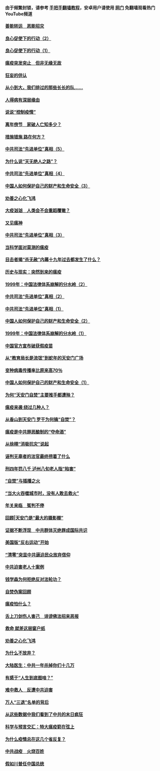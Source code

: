 #### 由于频繁封锁，请参考 [手把手翻墙教程](https://github.com/gfw-breaker/guides/wiki/)，安卓用户请使用 [网门](https://github.com/gfw-breaker/nogfw/blob/master/dl.md?t=02280700) 免翻墙观看热门YouTube频道 

#### [善能转运　恶能招灾](../pages/19/421334.md?t=02280700) 

#### [良心促使下的行动（2）](../pages/19/421361.md?t=02280700) 

#### [良心促使下的行动（1）](../pages/19/421302.md?t=02280700) 

#### [瘟疫突发突止　但非无缘无故](../pages/19/421281.md?t=02280700) 

#### [狂妄的供认](../pages/19/421199.md?t=02280700) 

#### [从小到大，我们排过的那些长长的队……](../pages/19/421243.md?t=02280700) 

#### [人得病有深层缘由](../pages/19/420864.md?t=02280700) 

#### [说说“控制疫情”](../pages/19/420831.md?t=02280700) 

#### [离年傍节　家破人亡知多少？](../pages/19/420563.md?t=02280700) 

#### [措施错施  路在何方？](../pages/19/420076.md?t=02280700) 

#### [中共司法“先进单位”真相（5）](../pages/19/419453.md?t=02280700) 

#### [为什么说“天无绝人之路”？](../pages/19/419618.md?t=02280700) 

#### [中共司法“先进单位”真相（4）](../pages/19/419452.md?t=02280700) 

#### [中国人如何保护自己的财产和生命安全（3）](../pages/19/419405.md?t=02280700) 

#### [劝善之心化飞鸿](../pages/19/418758.md?t=02280700) 

#### [大疫汹汹　人类会不会重蹈覆辙？](../pages/19/419691.md?t=02280700) 

#### [又见瘟神](../pages/19/419225.md?t=02280700) 

#### [中共司法“先进单位”真相（3）](../pages/19/419451.md?t=02280700) 

#### [当科学面对莫测的瘟疫](../pages/19/419625.md?t=02280700) 

#### [目击者揭“杀无赦”内幕十九年过去都发生了什么？](../pages/19/419617.md?t=02280700) 

#### [历史与现实：突然到来的瘟疫](../pages/19/419619.md?t=02280700) 

#### [1999年：中国法律体系崩解的分水岭（2）](../pages/19/419455.md?t=02280700) 

#### [中共司法“先进单位”真相（2）](../pages/19/419450.md?t=02280700) 

#### [中共司法“先进单位”真相（1）](../pages/19/419449.md?t=02280700) 

#### [中国人如何保护自己的财产和生命安全（2）](../pages/19/419404.md?t=02280700) 

#### [1999年：中国法律体系崩解的分水岭（1）](../pages/19/419454.md?t=02280700) 

#### [中国官方宣布破获假疫苗](../pages/19/419504.md?t=02280700) 

#### [从“教育局长是流氓”到蛇年的天安门广场](../pages/19/419470.md?t=02280700) 

#### [变种病毒传播率比原来高70％](../pages/19/419456.md?t=02280700) 

#### [中国人如何保护自己的财产和生命安全（1）](../pages/19/419403.md?t=02280700) 

#### [为何“天安门自焚”主要推手都遭殃？](../pages/19/419348.md?t=02280700) 

#### [瘟疫来袭 绕过几种人？](../pages/19/419349.md?t=02280700) 

#### [从香山到天安门 罗干为何搞“自焚”？](../pages/19/419270.md?t=02280700) 

#### [瘟疫是中共罪恶酿制的“夺命酒”](../pages/19/419223.md?t=02280700) 

#### [从徐栩“消极抗灾”说起](../pages/19/419224.md?t=02280700) 

#### [诬判无辜者的法官最终捞着了什么](../pages/19/419268.md?t=02280700) 

#### [刑四年罚八千 泸州八旬老人指“陷害”](../pages/19/419232.md?t=02280700) 

#### [“自焚”与插播之火](../pages/19/419226.md?t=02280700) 

#### [“当大火吞噬城市时，没有人敢去救火”](../pages/19/419077.md?t=02280700) 

#### [年关来临　冤判不停](../pages/19/419093.md?t=02280700) 

#### [回顾|天安门是“最大的摄影棚”](../pages/19/380866.md?t=02280700) 

#### [证据不断浮现　中共群体灭绝罪成国际共识](../pages/19/419031.md?t=02280700) 

#### [美国版“反右运动”开始](../pages/19/419030.md?t=02280700) 

#### [“清零”突显中共逼迫民众放弃信仰](../pages/19/418995.md?t=02280700) 

#### [中共迫害老人十案例](../pages/19/418831.md?t=02280700) 

#### [钱学森为何拒绝反对法轮功？](../pages/19/418905.md?t=02280700) 

#### [自焚伪案回顾](../pages/19/418799.md?t=02280700) 

#### [瘟疫怕什么？](../pages/19/418800.md?t=02280700) 

#### [舌上刀剑伤人害己　诽谤佛法招来恶报](../pages/19/418731.md?t=02280700) 

#### [救命 就差这层窗户纸](../pages/19/418706.md?t=02280700) 

#### [劝善之心化飞鸿](../pages/19/416766.md?t=02280700) 

#### [为什么不放弃？](../pages/19/418691.md?t=02280700) 

#### [大陆医生：中共一年杀掉你们十几万](../pages/19/418670.md?t=02280700) 

#### [有感于“人生到底图啥？”](../pages/19/418624.md?t=02280700) 

#### [难中救人　反遭中共迫害](../pages/19/418414.md?t=02280700) 

#### [万人“三退”名单的背后](../pages/19/418505.md?t=02280700) 

#### [从这些数据中我们看到了中共的末日疯狂](../pages/19/418420.md?t=02280700) 

#### [科学与预言交汇：特大瘟疫箭在弦上](../pages/19/418266.md?t=02280700) 

#### [为什么疫情总在这几个省反复？](../pages/19/418219.md?t=02280700) 

#### [中共战疫　火烧百姓](../pages/19/418220.md?t=02280700) 

#### [假如川普任中国总统](../pages/19/418174.md?t=02280700) 

